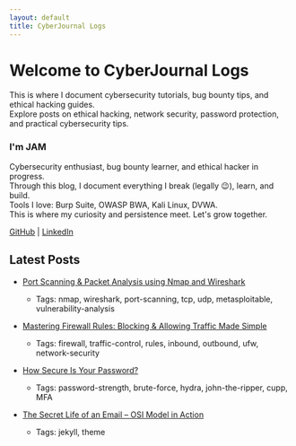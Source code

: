 ```yaml
---
layout: default
title: CyberJournal Logs
---
```


# Welcome to CyberJournal Logs

This is where I document cybersecurity tutorials, bug bounty tips, and ethical hacking guides.  
Explore posts on ethical hacking, network security, password protection, and practical cybersecurity tips.

<div class="profile-card">
  <div class="profile-content">
    <h3>I'm JAM</h3>
    <p>Cybersecurity enthusiast, bug bounty learner, and ethical hacker in progress.<br>
       Through this blog, I document everything I break (legally 😉), learn, and build.<br>
       Tools I love: Burp Suite, OWASP BWA, Kali Linux, DVWA.<br>
       This is where my curiosity and persistence meet. Let's grow together.
    </p>
  </div>
  <div class="profile-links">
    <a href="https://github.com/WEAREJAM" target="_blank"><i class="fab fa-github"></i> GitHub</a> |
    <a href="https://www.linkedin.com/in/jahnavimakaraju23" target="_blank"><i class="fab fa-linkedin"></i> LinkedIn</a>
  </div>
</div>

## Latest Posts

- [Port Scanning & Packet Analysis using Nmap and Wireshark](/cyberjournallogs/network-security/portprobe/) 
  - Tags: nmap, wireshark, port-scanning, tcp, udp, metasploitable, vulnerability-analysis

- [Mastering Firewall Rules: Blocking & Allowing Traffic Made Simple](/cyberjournallogs/firewall-security/mastering-firewall-rules/) 
  - Tags: firewall, traffic-control, rules, inbound, outbound, ufw, network-security

- [How Secure Is Your Password?](/cyberjournallogs/password-security/password-strength/) 
  - Tags: password-strength, brute-force, hydra, john-the-ripper, cupp, MFA

- [The Secret Life of an Email – OSI Model in Action](/cyberjournallogs/first-post/) 
  - Tags: jekyll, theme
